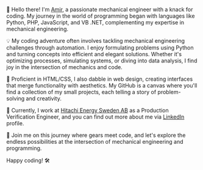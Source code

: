 👋 Hello there! 
I'm <a href="https://github.com/amirmsn">Amir</a>, a passionate mechanical engineer with a knack for coding. My journey in the world of programming began with languages like Python, PHP, JavaScript, and VB .NET, complementing my expertise in mechanical engineering.

💡 My coding adventure often involves tackling mechanical engineering challenges through automation. I enjoy formulating problems using Python and turning concepts into efficient and elegant solutions. Whether it's optimizing processes, simulating systems, or diving into data analysis, I find joy in the intersection of mechanics and code.

🔧 Proficient in HTML/CSS, I also dabble in web design, creating interfaces that merge functionality with aesthetics. My GitHub is a canvas where you'll find a collection of my small projects, each telling a story of problem-solving and creativity.

🏢 Currently, I work at <a href="https://www.hitachienergy.com/se/sv">Hitachi Energy Sweden AB</a> as a Production Verification Engineer, and you can find out more about me via <a href="linkedin.com/in/amir-mousavian">LinkedIn</a> profile.

🚀 Join me on this journey where gears meet code, and let's explore the endless possibilities at the intersection of mechanical engineering and programming.

Happy coding! 🛠️
